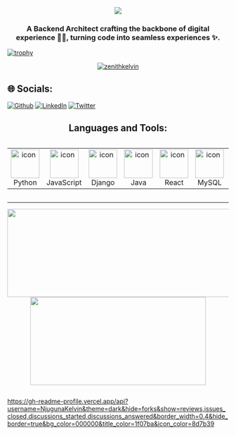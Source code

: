 <p align="center">
  <img src="https://readme-typing-svg.herokuapp.com?color=87CEFA&lines=Hey+there+tech+Explorer!;Welcome+%F0%9F%91%8B+to+my+code+realm!;Spark+your+Imagination+Here;Let's+turn+Ideas+into+reality.+%3A)">
</p>

<h3 align="center">A Backend Architect crafting the backbone of digital experience 🧙‍♂️, turning code into seamless experiences ✨.</h3>

[![trophy](https://github-profile-trophy.vercel.app/?username=NjugunaKelvin&title=Stars,Followers,Commits,Repositories,MultipleLang,PullRequest&theme=onedark)](https://github.com/ryo-ma/github-profile-trophy)

<p align="center"> <a href="https://twitter.com/zenithkelvin" target="blank"><img src="https://img.shields.io/twitter/follow/zenithkelvin?logo=twitter&style=for-the-badge" alt="zenithkelvin" /></a> </p>

## 🌐 Socials:
[![Github](https://img.shields.io/badge/Github-1769ff?logo=github&logoColor=white)](https://github.com/NjugunaKelvin/) 
[![LinkedIn](https://img.shields.io/badge/LinkedIn-%230077B5.svg?logo=linkedin&logoColor=white)](https://www.linkedin.com/in/njuguna-kelvin-378603220/)
[![Twitter](https://img.shields.io/badge/Twitter-%231DA1F2.svg?logo=Twitter&logoColor=white)](https://twitter.com/@ZenithKelvin) 

<h2 align="center">Languages and Tools: </h2>
<div style="display: flex; align-items: flex-start; align: center">
<table align="center">
  <tr>
    <td align="center" width="96">
        <img src="https://techstack-generator.vercel.app/python-icon.svg" alt="icon" width="65" height="65" />
      <br>Python
    </td>
    <td align="center" width="96">
        <img src="https://techstack-generator.vercel.app/js-icon.svg" alt="icon" width="65" height="65" />
      <br>JavaScript
    </td>
    <td align="center" width="96">
        <img src="https://techstack-generator.vercel.app/django-icon.svg" alt="icon" width="65" height="65" />
      <br>Django
    </td>
    <td align="center" width="96">
        <img src="https://techstack-generator.vercel.app/java-icon.svg" alt="icon" width="65" height="65" />
      <br>Java
    </td>
    <td align="center" width="96">
        <img src="https://techstack-generator.vercel.app/react-icon.svg" alt="icon" width="65" height="65" />
      <br>React
    </td>
    <td align="center" width="96">
        <img src="https://techstack-generator.vercel.app/mysql-icon.svg" alt="icon" width="65" height="65" />
      <br>MySQL
    </td>
    <td align="center" width="96"> 
        <img src="https://techstack-generator.vercel.app/github-icon.svg" width="65" height="65" alt="Git" />
      <br>Git
    </td>
    <td align="center" width="96">
        <img src="https://techstack-generator.vercel.app/aws-icon.svg" width="65" height="65" alt="Nodejs" />
      <br>AWS
    </td>              
 </tr>
</table>


</div>

---




<p align="center">
  <img width="600" height="200" src="https://github-readme-stats.vercel.app/api?username=NjugunaKelvin&show_icons=true&theme=vision-friendly-dark">
  <img width="400" height="200" src="https://github-readme-stats.vercel.app/api/top-langs/?username=NjugunaKelvin&size_weight=0.0005&count_weight=0.3&layout=compact&theme=vision-friendly-dark">
</p>
 


<div id="header" align="center">
  <img src="https://komarev.com/ghpvc/?username=NjugunaKelvin&style=for-the-badge&color=orange" alt=""/>
</div>


https://gh-readme-profile.vercel.app/api?username=NjugunaKelvin&theme=dark&hide=forks&show=reviews,issues_closed,discussions_started,discussions_answered&border_width=0.4&hide_border=true&bg_color=000000&title_color=1f07ba&icon_color=8d7b39

